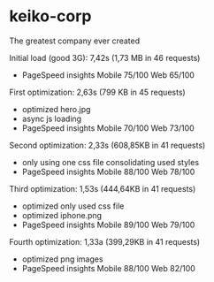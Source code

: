 # keiko-corp
The greatest company ever created

Initial load (good 3G): 7,42s (1,73 MB in 46 requests) 
- PageSpeed insights Mobile 75/100 Web 65/100

First optimization: 2,63s (799 KB in 45 requests)
- optimized hero.jpg
- async js loading
- PageSpeed insights Mobile 70/100 Web 73/100

Second optimization: 2,33s (608,85KB in 41 requests)
- only using one css file consolidating used styles
- PageSpeed insights Mobile 88/100 Web 78/100

Third optimization: 1,53s (444,64KB in 41 requests)
- optimized only used css file
- optimized iphone.png
- PageSpeed insights Mobile 89/100 Web 79/100

Fourth optimization: 1,33a (399,29KB in 41 requests)
- optimized png images
- PageSpeed insights Mobile 88/100 Web 82/100
